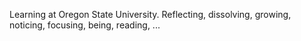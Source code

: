 Learning at Oregon State University. Reflecting, dissolving, growing, noticing, focusing, being, reading, ...
